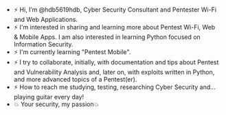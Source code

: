 - ⚡ Hi, I’m @hdb5619hdb, Cyber Security Consultant and Pentester Wi-Fi and Web Applications.
- ⚡ I'm interested in sharing and learning more about Pentest Wi-Fi, Web & Mobile Apps. I am also interested in learning Python focused on Information Security.
- ⚡ I'm currently learning "Pentest Mobile".
- ⚡ I try to collaborate, initially, with documentation and tips about Pentest and Vulnerability Analysis and, later on, with exploits written in Python, and more advanced topics of a Pentest(er).
- ⚡ How to reach me studying, testing, researching Cyber Security and... playing guitar every day!
- 💥 Your security, my passion💥

<!---
hdb5691hdb/hdb5691hdb is a 💥 special 💥 repository because its `README.md` (this file) appears on your GitHub profile.
You can click the Preview link to take a look at your changes.
--->
